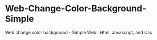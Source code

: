 # Web-Change-Color-Background-Simple
Web change color background - Simple Web : Html, Javascript, and Css
